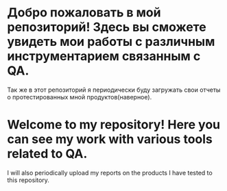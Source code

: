 # Добро пожаловать в мой репозиторий! Здесь вы сможете увидеть мои работы с различным инструментарием связанным с QA.
Так же в этот репозиторий я периодически буду загружать свои отчеты о протестированных мной продуктов(наверное).

# Welcome to my repository! Here you can see my work with various tools related to QA.
I will also periodically upload my reports on the products I have tested to this repository.
